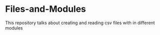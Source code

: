 # Files-and-Modules
This repository talks about creating and reading csv files with in different modules
